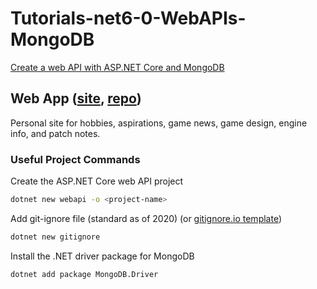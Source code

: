 # Tutorials-net6-0-WebAPIs-MongoDB

[Create a web API with ASP.NET Core and MongoDB](https://docs.microsoft.com/en-us/aspnet/core/tutorials/first-mongo-app?view=aspnetcore-6.0&tabs=visual-studio-code)

## Web App ([site](https://nekogoo.github.io), [repo](https://github.com/NekoGoo/nekogoo.github.io))

Personal site for hobbies, aspirations, game news, game design, engine info, and patch notes.

### Useful Project Commands

Create the ASP.NET Core web API project

```bash
dotnet new webapi -o <project-name>
```

Add git-ignore file (standard as of 2020) (or [gitignore.io template](https://www.toptal.com/developers/gitignore/api/aspnetcore))

```bash
dotnet new gitignore
```

Install the .NET driver package for MongoDB

```bash
dotnet add package MongoDB.Driver
```
